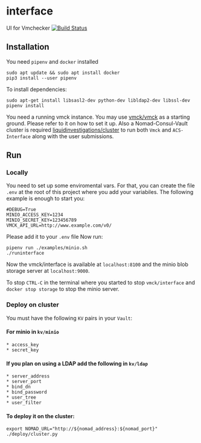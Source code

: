# interface
UI for Vmchecker
[![Build Status](https://jenkins.liquiddemo.org/api/badges/vmck/acs-interface/status.svg)](https://jenkins.liquiddemo.org/vmck/interface)

## Installation

You need `pipenv` and `docker` installed
```shell
sudo apt update && sudo apt install docker
pip3 install --user pipenv
```

To install dependencies:
```shell
sudo apt-get install libsasl2-dev python-dev libldap2-dev libssl-dev
pipenv install
```

You need a running vmck instance. You may use [vmck/vmck](https://github.com/vmck/vmck)
as a starting ground. Please refer to it on how to set it up.
Also a Nomad-Consul-Vault cluster is required [liquidinvestigations/cluster](https://github.com/liquidinvestigations/cluster) to run both `Vmck` and `ACS-Interface` along with the user submissions.

## Run

### Locally

You need to set up some enviromental vars. For that, you can
create the file `.env` at the root of this project  where you
add your variabiles. The following example is enough to start you:

```
#DEBUG=True
MINIO_ACCESS_KEY=1234
MINIO_SECRET_KEY=123456789
VMCK_API_URL=http://www.example.com/v0/
```
Please add it to your `.env` file
Now run:

```shell
pipenv run ./examples/minio.sh
./runinterface
```

Now the vmck/interface is available at `localhost:8100` and the minio
blob storage server at `localhost:9000`.

To stop `CTRL-C` in the terminal where you started to stop `vmck/interface`
and `docker stop storage` to stop the minio server.

### Deploy on cluster

You must have the following `KV` pairs in your `Vault`:

#### For minio in `kv/minio`
    * access_key
    * secret_key

#### If you plan on using a LDAP add the following in `kv/ldap`
    * server_address
    * server_port
    * bind_dn
    * bind_password
    * user_tree
    * user_filter

#### To deploy it on the cluster:

```shell
export NOMAD_URL="http://${nomad_address}:${nomad_port}"
./deploy/cluster.py
```
